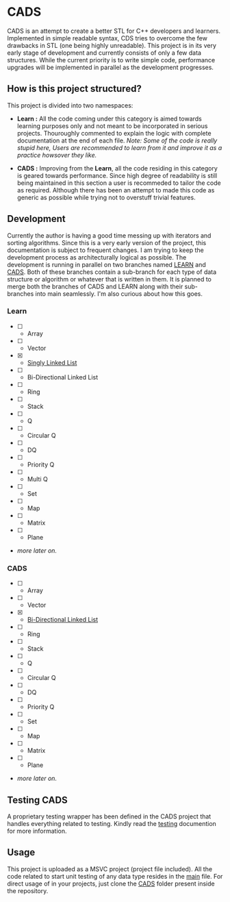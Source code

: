 # CADS

CADS is an attempt to create a better STL for C++ developers and learners.
Implemented in simple readable syntax, CDS tries to overcome the few drawbacks in STL (one being highly unreadable).
This project is in its very early stage of development and currently consists of only a few data structures.
While the current priority is to write simple code, performance upgrades will be implemented in parallel as the development progresses.

## How is this project structured?
This project is divided into two namespaces:
- **Learn :** All the code coming under this category is aimed towards learning purposes only and not meant to be incorporated in serious projects.
Thouroughly commented to explain the logic with complete documentation at the end of each file.
*Note: Some of the code is really stupid here, Users are recommended to learn from it and improve it as a practice howsover they like.*

- **CADS :** Improving from the **Learn**, all the code residing in this category is geared towards performance. Since high degree of readability is
still being maintained in this section a user is recommeded to tailor the code as required. Although there has been an attempt to made this code as generic
as possible while trying not to overstuff trivial features.

## Development
Currently the author is having a good time messing up with iterators and sorting algorithms.
Since this is a very early version of the project, this documentation is subject to frequent changes.
I am trying to keep the development process as architecturally logical as possible. The development is running in parallel on two branches named [LEARN]() and [CADS]().
Both of these branches contain a sub-branch for each type of data structure or algorithm or whatever that is written in them. It is planned to merge both the branches of CADS and LEARN
along with their sub-branches into main seamlessly. I'm also curious about how this goes.

### Learn
- [ ] - Array
- [ ] - Vector
- [x] - [Singly Linked List]()
- [ ] - Bi-Directional Linked List
- [ ] - Ring
- [ ] - Stack
- [ ] - Q
- [ ] - Circular Q
- [ ] - DQ
- [ ] - Priority Q
- [ ] - Multi Q
- [ ] - Set
- [ ] - Map
- [ ] - Matrix
- [ ] - Plane
- *more later on.*

### CADS
- [ ] - Array
- [ ] - Vector
- [x] - [Bi-Directional Linked List]()
- [ ] - Ring
- [ ] - Stack
- [ ] - Q
- [ ] - Circular Q
- [ ] - DQ
- [ ] - Priority Q
- [ ] - Set
- [ ] - Map
- [ ] - Matrix
- [ ] - Plane
- *more later on.*

## Testing CADS
A proprietary testing wrapper has been defined in the CADS project that handles everything related to testing.
Kindly read the [testing](src/testing/testing.md) documention for more information.


## Usage
This project is uploaded as a MSVC project (project file included).
All the code related to start unit testing of any data type resides in the [main](src/main.cpp) file.
For direct usage of in your projects, just clone the [CADS](CADS) folder present inside the repository.